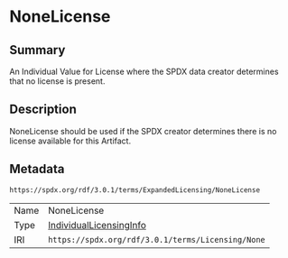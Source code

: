 <!-- Automatically generated by spec-parser v2.5.0 on 2024-08-10T18:46:28.607668+00:00 -->
<!-- SPDX-License-Identifier: Community-Spec-1.0 -->

# NoneLicense

## Summary

An Individual Value for License where the SPDX data creator determines that no
license is present.


## Description

NoneLicense should be used if the SPDX creator determines there is no license
available for this Artifact.


## Metadata

`https://spdx.org/rdf/3.0.1/terms/ExpandedLicensing/NoneLicense`


| | |
|---|---|
| Name | NoneLicense |
| Type | [IndividualLicensingInfo](../Classes/IndividualLicensingInfo.md) |
| IRI | `https://spdx.org/rdf/3.0.1/terms/Licensing/None` |



